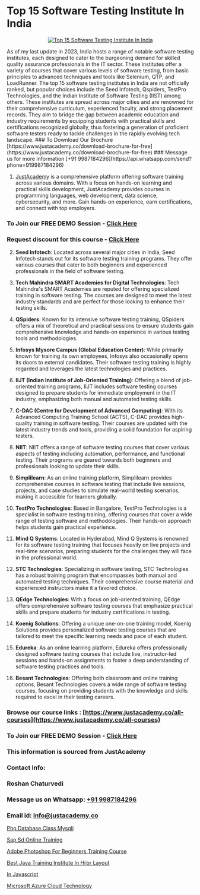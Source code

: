 # Top 15 Software Testing Institute In India

<p align="center">
  <a href="https://justacademy.co/program-detail/software-testing">
    <img src="https://justacademy.co/storage2/program_images/1704700438.webp" alt="Top 15 Software Testing Institute In India">
  </a>
</p>
As of my last update in 2023, India hosts a range of notable software testing institutes, each designed to cater to the burgeoning demand for skilled quality assurance professionals in the IT sector. These institutes offer a variety of courses that cover various levels of software testing, from basic principles to advanced techniques and tools like Selenium, QTP, and LoadRunner. The top 15 software testing institutes in India are not officially ranked, but popular choices include the Seed Infotech, Qspiders, TestPro Technologies, and the Indian Institute of Software Testing (IIST) among others. These institutes are spread across major cities and are renowned for their comprehensive curriculum, experienced faculty, and strong placement records. They aim to bridge the gap between academic education and industry requirements by equipping students with practical skills and certifications recognized globally, thus fostering a generation of proficient software testers ready to tackle challenges in the rapidly evolving tech landscape.
### To Download Our Brochure [https://www.justacademy.co/download-brochure-for-free](https://www.justacademy.co/download-brochure-for-free)
### Message us for more information [+91 9987184296](https://api.whatsapp.com/send?phone=919987184296)

1) [JustAcademy](https://justacademy.co) is a comprehensive platform offering software training across various domains. With a focus on hands-on learning and practical skills development, JustAcademy provides courses in programming languages, web development, data science, cybersecurity, and more. Gain hands-on experience, earn certifications, and connect with top employers.

### To Join our FREE DEMO Session - [Click Here](https://www.justacademy.co/register-for-course-demo/)
### Request discount for this course - [Click Here](https://justacademy.co/contact-us/)

2) **Seed Infotech**: Located across several major cities in India, Seed Infotech stands out for its software testing training programs. They offer various courses that cater to both beginners and experienced professionals in the field of software testing.

3) **Tech Mahindra SMART Academies for Digital Technologies**: Tech Mahindra's SMART Academies are reputed for offering specialized training in software testing. The courses are designed to meet the latest industry standards and are perfect for those looking to enhance their testing skills.

4) **QSpiders**: Known for its intensive software testing training, QSpiders offers a mix of theoretical and practical sessions to ensure students gain comprehensive knowledge and hands-on experience in various testing tools and methodologies.

5) **Infosys Mysore Campus (Global Education Center)**: While primarily known for training its own employees, Infosys also occasionally opens its doors to external candidates. Their software testing training is highly regarded and leverages the latest technologies and practices.

6) **IIJT (Indian Institute of Job-Oriented Training)**: Offering a blend of job-oriented training programs, IIJT includes software testing courses designed to prepare students for immediate employment in the IT industry, emphasizing both manual and automated testing skills.

7) **C-DAC (Centre for Development of Advanced Computing)**: With its Advanced Computing Training School (ACTS), C-DAC provides high-quality training in software testing. Their courses are updated with the latest industry trends and tools, providing a solid foundation for aspiring testers.

8) **NIIT**: NIIT offers a range of software testing courses that cover various aspects of testing including automation, performance, and functional testing. Their programs are geared towards both beginners and professionals looking to update their skills.

9) **Simplilearn**: As an online training platform, Simplilearn provides comprehensive courses in software testing that include live sessions, projects, and case studies to simulate real-world testing scenarios, making it accessible for learners globally.

10) **TestPro Technologies**: Based in Bangalore, TestPro Technologies is a specialist in software testing training, offering courses that cover a wide range of testing software and methodologies. Their hands-on approach helps students gain practical experience.

11) **Mind Q Systems**: Located in Hyderabad, Mind Q Systems is renowned for its software testing training that focuses heavily on live projects and real-time scenarios, preparing students for the challenges they will face in the professional world.

12) **STC Technologies**: Specializing in software testing, STC Technologies has a robust training program that encompasses both manual and automated testing techniques. Their comprehensive course material and experienced instructors make it a favored choice.

13) **QEdge Technologies**: With a focus on job-oriented training, QEdge offers comprehensive software testing courses that emphasize practical skills and prepare students for industry certifications in testing.

14) **Koenig Solutions**: Offering a unique one-on-one training model, Koenig Solutions provides personalized software testing courses that are tailored to meet the specific learning needs and pace of each student.

15) **Edureka**: As an online learning platform, Edureka offers professionally designed software testing courses that include live, instructor-led sessions and hands-on assignments to foster a deep understanding of software testing practices and tools.

16) **Besant Technologies**: Offering both classroom and online training options, Besant Technologies covers a wide range of software testing courses, focusing on providing students with the knowledge and skills required to excel in their testing careers.

### Browse our course links : [https://www.justacademy.co/all-courses](https://www.justacademy.co/all-courses) 
### To Join our FREE DEMO Session - [Click Here](https://www.justacademy.co/register-for-course-demo)


### This information is sourced from JustAcademy
### Contact Info:
### Roshan Chaturvedi
### Message us on Whatsapp: [+91 9987184296](https://api.whatsapp.com/send?phone=919987184296)
### Email id: [info@justacademy.co](mailto:info@justacademy.co)
                
[Php Database Class Mysqli](https://www.linkedin.com/pulse/php-database-class-mysqli-justacademy-cupertino-cnjvc?trackingId=4fjMpoMUIGFeRZnu3Xnv4Q%3D%3D&lipi=urn%3Ali%3Apage%3Ad_flagship3_company_admin%3BNP%2FlhOodSumKT6PSkBvdbw%3D%3D)

[Sap Sd Online Training](https://www.linkedin.com/pulse/sap-sd-online-training-justacademy-chennai-oaijf?trackingId=T6Wuzidjo6zxUocT8wwKLw%3D%3D&lipi=urn%3Ali%3Apage%3Ad_flagship3_company_admin%3BmbbduqyAR32m%2BKWos2V1hw%3D%3D)

[Adobe Photoshop For Beginners Training Course](https://medium.com/@mahi3106/adobe-photoshop-for-beginners-training-course-3e676c5c33cb)

[Best Java Training Institute In Hrbr Layout](https://medium.com/@ranepooja/best-java-training-institute-in-hrbr-layout-167e359bb0cd)

[In Javascript](https://justacademyin.github.io/justacademy/in-javascript)

[Microsoft Azure Cloud Technology](https://justacademyin.github.io/justacademy/microsoft-azure-cloud-technology)

